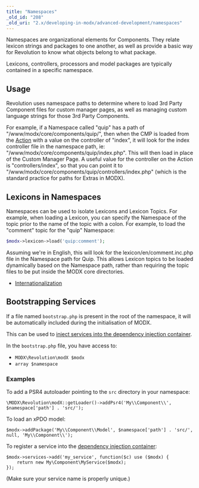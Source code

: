 ```yaml
---
title: "Namespaces"
_old_id: "208"
_old_uri: "2.x/developing-in-modx/advanced-development/namespaces"
---
```


Namespaces are organizational elements for Components. They relate lexicon strings and packages to one another, as well as provide a basic way for Revolution to know what objects belong to what package.

Lexicons, controllers, processors and model packages are typically contained in a specific namespace. 

## Usage

Revolution uses namespace paths to determine where to load 3rd Party Component files for custom manager pages, as well as managing custom language strings for those 3rd Party Components.

For example, if a Namespace called "quip" has a path of "/www/modx/core/components/quip/", then when the CMP is loaded from the [Action](extending-modx/menus/actions "Actions and Menus") with a value on the controller of "index", it will look for the index controller file in the namespace path, ie: "/www/modx/core/components/quip/index.php". This will then load in place of the Custom Manager Page. A useful value for the controller on the Action is "controllers/index", so that you can point it to "/www/modx/core/components/quip/controllers/index.php" (which is the standard practice for paths for Extras in MODX).

## Lexicons in Namespaces

Namespaces can be used to isolate Lexicons and Lexicon Topics. For example, when loading a Lexicon, you can specify the Namespace of the topic prior to the name of the topic with a colon. For example, to load the "comment" topic for the "quip" Namespace:

``` php
$modx->lexicon->load('quip:comment');
```

Assuming we're in English, this will look for the lexicon/en/comment.inc.php file in the Namespace path for Quip. This allows Lexicon topics to be loaded dynamically based on the Namespace path, rather than requiring the topic files to be put inside the MODX core directories.

- [Internationalization](extending-modx/internationalization "Internationalization")

## Bootstrapping Services 

If a file named `bootstrap.php` is present in the root of the namespace, it will be automatically included during the initialisation of MODX. 

This can be used to [inject services into the dependency injection container](extending-modx/di-container). 

In the `bootstrap.php` file, you have access to:

- `MODX\Revolution\modX $modx`
- `array $namespace`

### Examples

To add a PSR4 autoloader pointing to the `src` directory in your namespace:

```
\MODX\Revolution\modX::getLoader()->addPsr4('My\\Component\\', $namespace['path'] . 'src/');
```

To load an xPDO model:

```
$modx->addPackage('My\\Component\\Model', $namespace['path'] . 'src/', null, 'My\\Component\\');
```

To register a service into the [dependency injection container](extending-modx/di-container):

```
$modx->services->add('my_service', function($c) use ($modx) {
    return new My\Component\MyService($modx);
});
```

(Make sure your service name is properly unique.)
